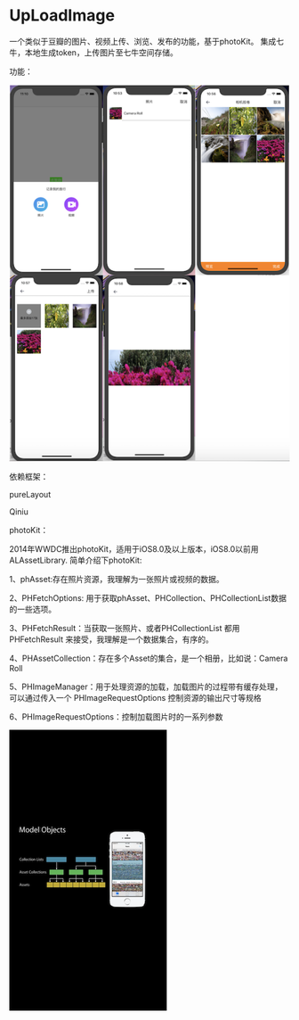 # UpLoadImage
一个类似于豆瓣的图片、视频上传、浏览、发布的功能，基于photoKit。
集成七牛，本地生成token，上传图片至七牛空间存储。

功能：

![image](https://github.com/base0225/images/blob/master/uploadImage.png)



依赖框架：

pureLayout

Qiniu


photoKit：

2014年WWDC推出photoKit，适用于iOS8.0及以上版本，iOS8.0以前用ALAssetLibrary.
简单介绍下photoKit:

1、phAsset:存在照片资源，我理解为一张照片或视频的数据。

2、PHFetchOptions: 用于获取phAsset、PHCollection、PHCollectionList数据的一些选项。

3、PHFetchResult：当获取一张照片、或者PHCollectionList 都用PHFetchResult 来接受，我理解是一个数据集合，有序的。

4、PHAssetCollection：存在多个Asset的集合，是一个相册，比如说：Camera Roll

5、PHImageManager：用于处理资源的加载，加载图片的过程带有缓存处理，可以通过传入一个 PHImageRequestOptions 控制资源的输出尺寸等规格

6、PHImageRequestOptions：控制加载图片时的一系列参数

![image](https://github.com/base0225/images/blob/master/asset.png)




